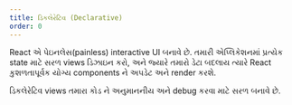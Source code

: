 ```yaml
---
title: ડિકલેરેટિવ (Declarative)
order: 0
---
```


React એ પેઇનલેસ(painless) interactive UI બનાવે છે. તમારી એપ્લિકેશનમાં પ્રત્યેક state માટે સરળ views ડિઝાઇન કરો, અને જ્યારે તમારો ડેટા બદલાય ત્યારે React કુશળતાપૂર્વક યોગ્ય components ને અપડેટ અને render કરશે.

ડિકલેરેટિવ views તમારા કોડ ને અનુમાનનીય અને debug કરવા માટે સરળ બનાવે છે.